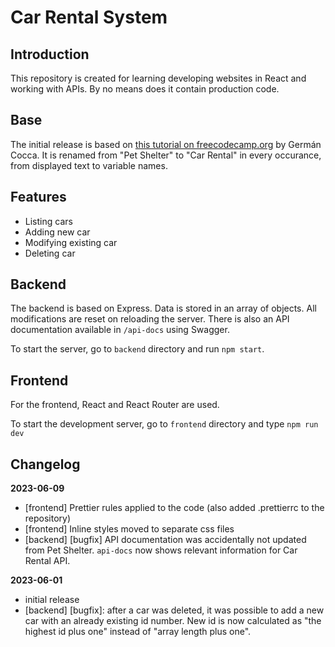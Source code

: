 # Car Rental System

## Introduction

This repository is created for learning developing websites in React and working with APIs. By no means does it contain production code.

## Base

The initial release is based on [this tutorial on freecodecamp.org](https://www.freecodecamp.org/news/build-consume-and-document-a-rest-api/) by Germán Cocca. It is renamed from "Pet Shelter" to "Car Rental" in every occurance, from displayed text to variable names.

## Features

- Listing cars
- Adding new car
- Modifying existing car
- Deleting car

## Backend

The backend is based on Express. Data is stored in an array of objects. All modifications are reset on reloading the server. There is also an API documentation available in `/api-docs` using Swagger.

To start the server, go to `backend` directory and run `npm start`.

## Frontend

For the frontend, React and React Router are used.

To start the development server, go to `frontend` directory and type `npm run dev`

## Changelog

**2023-06-09**

- [frontend] Prettier rules applied to the code (also added .prettierrc to the repository)
- [frontend] Inline styles moved to separate css files
- [backend] [bugfix] API documentation was accidentally not updated from Pet Shelter. `api-docs` now shows relevant information for Car Rental API.

**2023-06-01**

- initial release
- [backend] [bugfix]: after a car was deleted, it was possible to add a new car with an already existing id number. New id is now calculated as "the highest id plus one" instead of "array length plus one".
